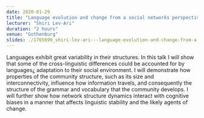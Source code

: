 ```yaml
---
date: 2020-01-29
title: "Language evolution and change from a social networks perspective"
lecturer: "Shiri Lev-Ari"
duration: "2 hours"
venue: "Gothenburg"
slides: ./1765699_shiri-lev-ari---language-evolution-and-change-from-a-social-networks-perspective-clasp.pdf
---
```


Languages exhibit great variability in their structures. In this talk I will show that some of the cross-linguistic differences could be accounted for by languages¿ adaptation to their social environment. I will demonstrate how properties of the community structure, such as its size and interconnectivity, influence how information travels, and consequently the structure of the grammar and vocabulary that the community develops. I will further show how network structure dynamics interact with cognitive biases in a manner that affects linguistic stability and the likely agents of change.



